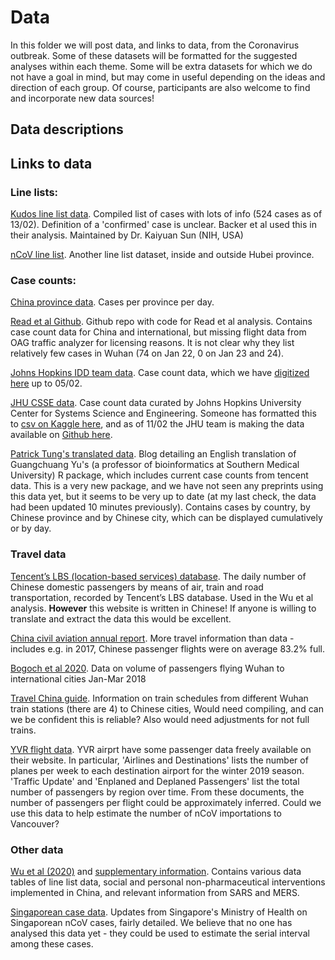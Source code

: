 
# Data

In this folder we will post data, and links to data, from the Coronavirus outbreak. Some of these datasets will be formatted
for the suggested analyses within each theme. Some will be extra datasets for which we do not have a goal in mind, but may come 
in useful depending on the ideas and direction of each group. Of course, participants are also welcome to find and incorporate
new data sources!


## Data descriptions



## Links to data

### Line lists:

[Kudos line list data](https://docs.google.com/spreadsheets/d/1jS24DjSPVWa4iuxuD4OAXrE3QeI8c9BC1hSlqr-NMiU/edit#gid=1187587451). Compiled list of cases with lots of info (524 cases as of 13/02). Definition of a 'confirmed' case is unclear. Backer et al used this in their analysis. Maintained by Dr. Kaiyuan Sun (NIH, USA)

[nCoV line list](https://docs.google.com/spreadsheets/d/1itaohdPiAeniCXNlntNztZ_oRvjh0HsGuJXUJWET008/edit#gid=0). Another line list dataset, inside and outside Hubei province. 


### Case counts:

[China province data](https://docs.google.com/spreadsheets/d/1gTj4zFMfXRk92CCQAOwa04ZBhqJ4oSmQFm_nb8-YXbw/edit#gid=0). Cases per province per day. 

[Read et al Github](https://github.com/chrism0dwk/wuhan). Github repo with code for Read et al analysis. Contains case count data for China and international, but missing flight data from OAG traffic analyzer for licensing reasons. It is not clear why they list relatively few cases in Wuhan (74 on Jan 22, 0 on Jan 23 and 24).

[Johns Hopkins IDD team data](https://gisanddata.maps.arcgis.com/apps/opsdashboard/index.html#/bda7594740fd40299423467b48e9ecf6). Case count data, which we have [digitized here](https://docs.google.com/spreadsheets/d/1PbC12F9_WlJNBafwM7uwli0jhT3v_jlCL0dqukAjfJM/edit#gid=0) up to 05/02. 

[JHU CSSE data](https://docs.google.com/spreadsheets/d/1wQVypefm946ch4XDp37uZ-wartW4V7ILdg-qYiDXUHM/htmlview?usp=sharing&sle=true#). Case count data curated by Johns Hopkins University Center for Systems Science and Engineering. Someone has formatted this to [csv on Kaggle here](https://www.kaggle.com/sudalairajkumar/novel-corona-virus-2019-dataset), and as of 11/02 the JHU team is making the data available on [Github here](https://github.com/CSSEGISandData/COVID-19).

[Patrick Tung's translated data](https://towardsdatascience.com/an-r-package-to-explore-the-novel-coronavirus-590055738ad6). Blog detailing an English translation of Guangchuang Yu's (a professor of bioinformatics at Southern Medical University) R package, which includes current case counts from tencent data. This is a very new package, and we have not seen any preprints using this data yet, but it seems to be very up to date (at my last check, the data had been updated 10 minutes previously). Contains cases by country, by Chinese province and by Chinese city, which can be displayed cumulatively or by day. 

### Travel data

[Tencent’s LBS (location-based services) database](https://heat.qq.com/). The daily number of Chinese domestic passengers by means of air, train and road transportation, recorded by Tencent’s LBS database. Used in the Wu et al analysis. **However** this website is written in Chinese! If anyone is willing to translate and extract the data this would be excellent.  

[China civil aviation annual report](http://www.caac.gov.cn/en/HYYJ/NDBG/201810/W020181026601069968468.pdf). More travel information than data - includes e.g. in 2017, Chinese passenger flights were on average 83.2% full. 

[Bogoch et al 2020](https://academic.oup.com/jtm/advance-article/doi/10.1093/jtm/taaa008/5704418). Data on volume of passengers flying Wuhan to international cities Jan-Mar 2018

[Travel China guide](https://www.travelchinaguide.com/china-trains/wuhan-station.htm). Information on train schedules from different Wuhan train stations (there are 4) to Chinese cities, Would need compiling, and can we be confident this is reliable? Also would need adjustments for not full trains. 

[YVR flight data](https://www.yvr.ca/en/about-yvr/facts-and-stats). YVR airprt have some passenger data freely available on their website. In particular, 'Airlines and Destinations' lists the number of planes per week to each destination airport for the winter 2019 season. 'Traffic Update' and 'Enplaned and Deplaned Passengers' list the total number of passengers by region over time. From these documents, the number of passengers per flight could be approximately inferred. Could we use this data to help estimate the number of nCoV importations to Vancouver?

### Other data

[Wu et al (2020)](https://www.thelancet.com/journals/lancet/article/PIIS0140-6736(20)30260-9/fulltext#seccestitle150) and [supplementary information](https://www.thelancet.com/cms/10.1016/S0140-6736(20)30260-9/attachment/f77f1dc7-43a5-4d5e-a709-5cf061abdfdc/mmc1.pdf). Contains various data tables of line list data, social and personal non-pharmaceutical interventions implemented in China, and relevant information from SARS and MERS. 

[Singaporean case data](https://www.moh.gov.sg/covid-19/past-updates). Updates from Singapore's Ministry of Health on Singaporean nCoV cases, fairly detailed. We believe that no one has analysed this data yet - they could be used to estimate the serial interval among these cases. 



